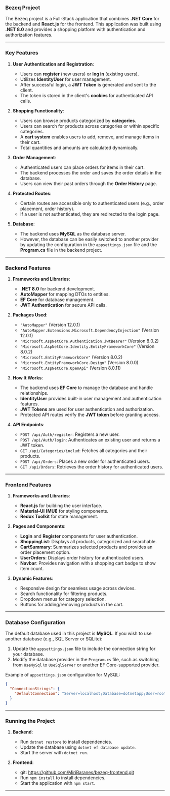 ### **Bezeq Project**
The Bezeq project is a Full-Stack application that combines **.NET Core** for the backend and **React.js** for the frontend. This application was built using **.NET 8.0** and provides a shopping platform with authentication and authorization features.

---

### **Key Features**
1. **User Authentication and Registration**:
   - Users can **register** (new users) or **log in** (existing users).
   - Utilizes **IdentityUser** for user management.
   - After successful login, a **JWT Token** is generated and sent to the client.
   - The token is stored in the client's **cookies** for authenticated API calls.

2. **Shopping Functionality**:
   - Users can browse products categorized by **categories**.
   - Users can search for products across categories or within specific categories.
   - A **cart system** enables users to add, remove, and manage items in their cart.
   - Total quantities and amounts are calculated dynamically.

3. **Order Management**:
   - Authenticated users can place orders for items in their cart.
   - The backend processes the order and saves the order details in the database.
   - Users can view their past orders through the **Order History** page.

4. **Protected Routes**:
   - Certain routes are accessible only to authenticated users (e.g., order placement, order history).
   - If a user is not authenticated, they are redirected to the login page.

5. **Database**:
   - The backend uses **MySQL** as the database server.
   - However, the database can be easily switched to another provider by updating the configuration in the `appsettings.json` file and the **Program.cs** file in the backend project.

---

### **Backend Features**
1. **Frameworks and Libraries**:
   - **.NET 8.0** for backend development.
   - **AutoMapper** for mapping DTOs to entities.
   - **EF Core** for database management.
   - **JWT Authentication** for secure API calls.

2. **Packages Used**:
   - `"AutoMapper"` (Version 12.0.1)
   - `"AutoMapper.Extensions.Microsoft.DependencyInjection"` (Version 12.0.1)
   - `"Microsoft.AspNetCore.Authentication.JwtBearer"` (Version 8.0.2)
   - `"Microsoft.AspNetCore.Identity.EntityFrameworkCore"` (Version 8.0.2)
   - `"Microsoft.EntityFrameworkCore"` (Version 8.0.2)
   - `"Microsoft.EntityFrameworkCore.Design"` (Version 8.0.0)
   - `"Microsoft.AspNetCore.OpenApi"` (Version 8.0.11)

3. **How It Works**:
   - The backend uses **EF Core** to manage the database and handle relationships.
   - **IdentityUser** provides built-in user management and authentication features.
   - **JWT Tokens** are used for user authentication and authorization.
   - Protected API routes verify the **JWT token** before granting access.

4. **API Endpoints**:
   - `POST /api/Auth/register`: Registers a new user.
   - `POST /api/Auth/login`: Authenticates an existing user and returns a JWT token.
   - `GET /api/Categories/includ`: Fetches all categories and their products.
   - `POST /api/Orders`: Places a new order for authenticated users.
   - `GET /api/Orders`: Retrieves the order history for authenticated users.

---

### **Frontend Features**
1. **Frameworks and Libraries**:
   - **React.js** for building the user interface.
   - **Material-UI (MUI)** for styling components.
   - **Redux Toolkit** for state management.

2. **Pages and Components**:
   - **Login** and **Register** components for user authentication.
   - **ShoppingList**: Displays all products, categorized and searchable.
   - **CartSummary**: Summarizes selected products and provides an order placement option.
   - **UserOrders**: Displays order history for authenticated users.
   - **Navbar**: Provides navigation with a shopping cart badge to show item count.

3. **Dynamic Features**:
   - Responsive design for seamless usage across devices.
   - Search functionality for filtering products.
   - Dropdown menus for category selection.
   - Buttons for adding/removing products in the cart.

---

### **Database Configuration**
The default database used in this project is **MySQL**. If you wish to use another database (e.g., SQL Server or SQLite):
1. Update the `appsettings.json` file to include the connection string for your database.
2. Modify the database provider in the `Program.cs` file, such as switching from `UseMySql` to `UseSqlServer` or another EF Core-supported provider.

Example of `appsettings.json` configuration for MySQL:
```json
{
  "ConnectionStrings": {
    "DefaultConnection": "Server=localhost;Database=dotnetapp;User=root;Password=1234;"
  }
}
```

---

### **Running the Project**
1. **Backend**:
   - Run `dotnet restore` to install dependencies.
   - Update the database using `dotnet ef database update`.
   - Start the server with `dotnet run`.

2. **Frontend**:
   - git: https://github.com/MiriBaranes/bezeq-frontend.git 
   - Run `npm install` to install dependencies.
   - Start the application with `npm start`.

---
